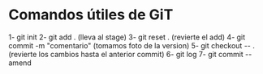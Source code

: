 # Comandos útiles de GiT

1- git init
2- git add . (lleva al stage)
3- git reset .  (revierte el add)
4- git commit -m "comentario" (tomamos foto de la version)
5- git checkout -- . (revierte los cambios hasta el anterior commit)
6- git log
7- git commit --amend
